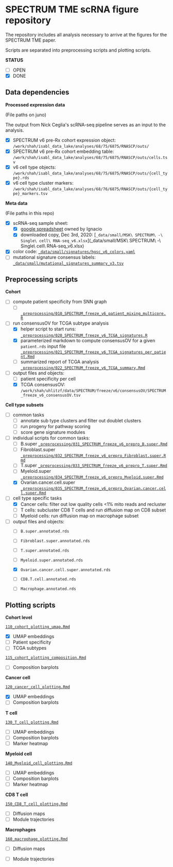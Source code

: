# SPECTRUM TME scRNA figure repository

The repository includes all analysis necessary to arrive at the figures for the SPECTRUM TME paper. 

Scripts are separated into preprocessing scripts and plotting scripts. 

**STATUS**

- [ ] OPEN
- [x] DONE

## Data dependencies

**Processed expression data** 

(File paths on juno) 

The output from Nick Ceglia's scRNA-seq pipeline serves as an input to the analysis. 

- [x] SPECTRUM v6 pre-Rx cohort expression object: `/work/shah/isabl_data_lake/analyses/68/75/6875/RNASCP/outs/`
- [x] SPECTRUM v6 pre-Rx cohort embedding table: `/work/shah/isabl_data_lake/analyses/68/75/6875/RNASCP/outs/cells.tsv`
- [x] v6 cell type objects: `/work/shah/isabl_data_lake/analyses/68/75/6875/RNASCP/outs/{cell_type}.rds`
- [x] v6 cell type cluster markers: `/work/shah/isabl_data_lake/analyses/68/76/6875/RNASCP/outs/{cell_type}_markers.tsv`

**Meta data** 

(File paths in this repo) 

- [x] scRNA-seq sample sheet: 
    - [x] [google spreadsheet](https://docs.google.com/spreadsheets/d/1plhIL1rH2IuQ8b_komjAUHKKrnYPNDyhvNNRsTv74u8/edit?ts=5d406b84#gid=1078838729) owned by Ignacio
    - [x] downloaded copy, Dec 3rd, 2020: [`_data/small/MSK\ SPECTRUM\ -\ Single\ cell\ RNA-seq_v6.xlsx`](_data/small/MSK\ SPECTRUM\ -\ Single\ cell\ RNA-seq_v6.xlsx)
- [x] color code: [`_data/small/signatures/hgsc_v6_colors.yaml`](_data/small/signatures/hgsc_v6_colors.yaml)
- [ ] mutational signature consensus labels: [`_data/small/mutational_signatures_summary_v3.tsv`](_data/small/mutational_signatures_summary_v3.tsv)

## Preprocessing scripts

**Cohort** 

- [ ] compute patient specificity from SNN graph
    - [ ] [`_preprocessing/010_SPECTRUM_freeze_v6_patient_mixing_multicore.R`](_preprocessing/010_SPECTRUM_freeze_v6_patient_mixing_multicore.R)
- [ ] run consensusOV for TCGA subtype analysis 
    - [x] helper script to start runs: [`_preprocessing/020_SPECTRUM_freeze_v6_TCGA_signatures.R`](_preprocessing/020_SPECTRUM_freeze_v6_TCGA_signatures.R)
    - [x] parameterized markdown to compute consensusOV for a given `patient.rds` input file [`_preprocessing/021_SPECTRUM_freeze_v6_TCGA_signatures_per_patient.Rmd`](_preprocessing/021_SPECTRUM_freeze_v6_TCGA_signatures_per_patient.Rmd)
    - [ ] summarized report of TCGA analysis [`_preprocessing/022_SPECTRUM_freeze_v6_TCGA_summary.Rmd`](_preprocessing/022_SPECTRUM_freeze_v6_TCGA_summary.Rmd)

- [ ] output files and objects:
    - [ ] patient specificity per cell
    - [x] TCGA consensusOV: `/work/shah/uhlitzf/data/SPECTRUM/freeze/v6/consensusOV/SPECTRUM_freeze_v6_consensusOV.tsv`

**Cell type subsets**

- [ ] common tasks
    - [ ] annotate sub type clusters and filter out doublet clusters
    - [ ] run progeny for pathway scoring
    - [ ] score gene signature modules

- [ ] individual scripts for common tasks:
    - [ ] B.super [`_preprocessing/031_SPECTRUM_freeze_v6_prepro_B.super.Rmd`](_preprocessing/031_SPECTRUM_freeze_v6_prepro_B.super.Rmd)
    - [ ] Fibroblast.super [`_preprocessing/032_SPECTRUM_freeze_v6_prepro_Fibroblast.super.Rmd`](_preprocessing/032_SPECTRUM_freeze_v6_prepro_Fibroblast.super.Rmd)
    - [ ] T.super [`_preprocessing/033_SPECTRUM_freeze_v6_prepro_T.super.Rmd`](_preprocessing/033_SPECTRUM_freeze_v6_prepro_T.super.Rmd)
    - [ ] Myeloid.super [`_preprocessing/034_SPECTRUM_freeze_v6_prepro_Myeloid.super.Rmd`](_preprocessing/034_SPECTRUM_freeze_v6_prepro_Myeloid.super.Rmd)
    - [x] Ovarian.cancer.cell.super [`_preprocessing/035_SPECTRUM_freeze_v6_prepro_Ovarian.cancer.cell.super.Rmd`](_preprocessing/035_SPECTRUM_freeze_v6_prepro_Ovarian.cancer.cell.super.Rmd)
    
- [ ] cell type specific tasks
    - [x] Cancer cells: filter out low quality cells <1% mito reads and recluster []()
    - [ ] T cells: subcluster CD8 T cells and run diffusion map on CD8 subset
    - [ ] Myeloid cells: run diffusion map on macrophage subset

- [ ] output files and objects:
    - [ ] `B.super.annotated.rds`
    - [ ] `Fibroblast.super.annotated.rds`
    - [ ] `T.super.annotated.rds`
    - [ ] `Myeloid.super.annotated.rds`
    - [x] `Ovarian.cancer.cell.super.annotated.rds`
    - [ ] `CD8.T.cell.annotated.rds`
    - [ ] `Macrophage.annotated.rds`


## Plotting scripts

**Cohort level**

[`110_cohort_plotting_umap.Rmd`](110_cohort_plotting_umap.Rmd)

- [x] UMAP embeddings
- [ ] Patient specificity
- [ ] TCGA subtypes

[`115_cohort_plotting_composition.Rmd`](110_cohort_plotting_composition.Rmd)

- [ ] Composition barplots

**Cancer cell**

[`120_cancer_cell_plotting.Rmd`](120_cancer_cell_plotting.Rmd)

- [x] UMAP embeddings
- [ ] Composition barplots

**T cell**

[`130_T_cell_plotting.Rmd`](130_T_cell_plotting.Rmd)

- [ ] UMAP embeddings
- [ ] Composition barplots
- [ ] Marker heatmap

**Myeloid cell**

[`140_Myeloid_cell_plotting.Rmd`](140_Myeloid_cell_plotting.Rmd)

- [ ] UMAP embeddings
- [ ] Composition barplots
- [ ] Marker heatmap

**CD8 T cell**

[`150_CD8_T_cell_plotting.Rmd`](150_CD8_T_cell_plotting.Rmd)

- [ ] Diffusion maps
- [ ] Module trajectories

**Macrophages**

[`160_macrophage_plotting.Rmd`](160_macrophage_plotting.Rmd)

- [ ] Diffusion maps
- [ ] Module trajectories



